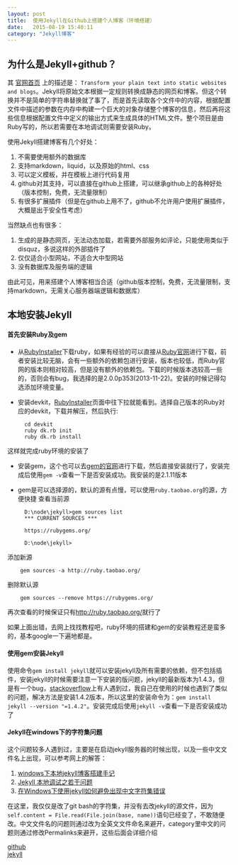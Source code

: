 ```yaml
---
layout: post
title:  使用Jekyll在Github上搭建个人博客（环境搭建） 
date:   2015-08-19 15:40:11
category: "Jekyll博客"
---
```


## 为什么是Jekyll+github？

其 [官网首页](http://jekyllrb.com) 上的描述是： `Transform your plain text into static websites and blogs`。Jekyll将原始文本根据一定规则转换成静态的网页和博客。但这个转换并不是简单的字符串替换就了事了，而是首先读取各个文件中的内容，根据配置文件中描述的参数在内存中构建一个巨大的对象存储整个博客的信息，然后再将这些信息根据配置文件中定义的输出方式来生成具体的HTML文件。整个项目是由Ruby写的，所以若需要在本地调试则需要安装Ruby。

使用Jekyll搭建博客有几个好处：

1. 不需要使用额外的数据库
2. 支持markdown，liquid，以及原始的html、css
3. 可以定义模板，并在模板上进行代码复用
4. github对其支持，可以直接在github上搭建，可以继承github上的各种好处（版本控制，免费，无流量限制）
5. 有很多扩展插件（但是在github上用不了，github不允许用户使用扩展插件，大概是出于安全性考虑）

当然缺点也有很多：

1. 生成的是静态网页，无法动态加载，若需要外部服务如评论，只能使用类似于disquz，多说这样的外部插件了
2. 仅仅适合小型网站，不适合大中型网站
3. 没有数据库及服务端的逻辑

由此可见，用来搭建个人博客相当合适（github版本控制，免费，无流量限制，支持markdown，无需关心服务器端逻辑和数据库）

## 本地安装Jekyll

#### 首先安装Ruby及gem

* 从[RubyInstaller](http://rubyinstaller.org)下载ruby，如果有经验的可以直接从[Ruby官网](https://www.ruby-lang.org/zh_cn/downloads/)进行下载，前者安装比较无脑，会有一些额外的依赖包进行安装，版本也较低，而Ruby官网的版本则相对较高，但是没有额外的依赖包。下载的时候版本选较高一些的，否则会有bug，我选择的是2.0.0p353(2013-11-22)。安装的时候记得勾选添加环境变量。

* 安装devkit，[RubyInstaller](http://rubyinstaller.org)页面中往下拉就能看到。选择自己版本的Ruby对应的devkit，下载并解压，然后执行:

	    cd devkit
	    ruby dk.rb init
	    ruby dk.rb install
这样就完成ruby环境的安装了

* 安装gem，这个也可以去[gem的官网](https://rubygems.org)进行下载，然后直接安装就行了，安装完成后使用`gem -v`查看一下是否安装成功。我安装的是2.1.11版本

* gem是可以选择源的，默认的源有点慢，可以使用`ruby.taobao.org`的源，方便快捷
查看当前源

	    D:\node\jekyll>gem sources list
		*** CURRENT SOURCES ***

		https://rubygems.org/

		D:\node\jekyll>
添加新源

		gem sources -a http://ruby.taobao.org/
删除默认源

		gem sources --remove https://rubygems.org/
再次查看的时候保证只有<http://ruby.taobao.org/>就行了

如果上面出错，去网上找找教程吧，ruby环境的搭建和gem的安装教程还是蛮多的，基本google一下遍地都是。

#### 使用gem安装Jekyll

使用命令`gem install jekyll`就可以安装jekyll及所有需要的依赖，但不包括插件，安装jekyll的时候需要注意一下安装的版问题，jekyll的最新版本为1.4.3，但是有一个bug，[stackoverflow](http://stackoverflow.com/questions/21137096/jekyll-error-running-jekyll-serve)上有人遇到过，我自己在使用的时候也遇到了类似的问题，解决方法是安装1.4.2版本，所以这里的安装命令为：`gem install jekyll --version "=1.4.2"`。安装完成后使用`jekyll -v`查看一下是否安装成功了

#### Jekyll在windows下的字符集问题

这个问题较多人遇到过，主要是在启动jekyll服务器的时候出现，以及一些中文文件名上出现，可以参考网上的解答：

1. [windows下本地jekyll博客搭建手记](http://blog.jsfor.com/skill/2013/09/07/jekyll-local-structures-notes/)
2. [Jekyll 本地调试之若干问题](http://chxt6896.github.io/blog/2012/02/13/blog-jekyll-native.html)
3. [在Windows下使用jekyll如何避免出现中文字符集错误](http://yanping.me/cn/blog/2012/10/09/chinese-charset-problems-with-jekyll/)

在这里，我仅仅是改了git bash的字符集，并没有去改jekyll的源文件，因为`self.content = File.read(File.join(base, name))`语句已经变了，不敢随便改。中文文件名的问题则通过改为全英文文件命名来避开，category里中文的问题则通过修改Permalinks来避开，这些后面会详细介绍



[github](http://segmentfault.com/t/github/blogs)  
[jekyll](http://segmentfault.com/t/jekyll/blogs)
